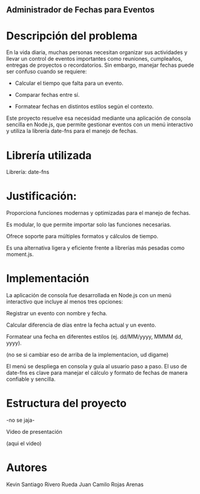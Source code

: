 ## Administrador de Fechas para Eventos

# Descripción del problema

En la vida diaria, muchas personas necesitan organizar sus actividades y llevar un control de eventos importantes como reuniones, cumpleaños, entregas de proyectos o recordatorios.
Sin embargo, manejar fechas puede ser confuso cuando se requiere:

- Calcular el tiempo que falta para un evento.

- Comparar fechas entre sí.

- Formatear fechas en distintos estilos según el contexto.

Este proyecto resuelve esa necesidad mediante una aplicación de consola sencilla en Node.js, que permite gestionar eventos con un menú interactivo y utiliza la librería date-fns para el manejo de fechas.

# Librería utilizada

Librería: date-fns

# Justificación:

Proporciona funciones modernas y optimizadas para el manejo de fechas.

Es modular, lo que permite importar solo las funciones necesarias.

Ofrece soporte para múltiples formatos y cálculos de tiempo.

Es una alternativa ligera y eficiente frente a librerías más pesadas como moment.js.

# Implementación

La aplicación de consola fue desarrollada en Node.js con un menú interactivo que incluye al menos tres opciones:

Registrar un evento con nombre y fecha.

Calcular diferencia de días entre la fecha actual y un evento.

Formatear una fecha en diferentes estilos (ej. dd/MM/yyyy, MMMM dd, yyyy).

(no se si cambiar eso de arriba de la implementacion, ud digame)

El menú se despliega en consola y guía al usuario paso a paso.
El uso de date-fns es clave para manejar el cálculo y formato de fechas de manera confiable y sencilla.

# Estructura del proyecto

-no se jaja-

Video de presentación

(aqui el video)

# Autores

Kevin Santiago Rivero Rueda
Juan Camilo Rojas Arenas
